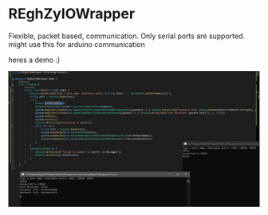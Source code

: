 # REghZyIOWrapper
Flexible, packet based, communication. Only serial ports are supported. might use this for arduino communication

heres a demo :)

![](REghZyIOWrapper.Demo_2021-08-19_23.01.09.png)
